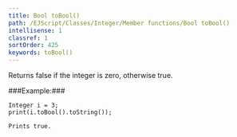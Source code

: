 ```yaml
---
title: Bool toBool()
path: /EJScript/Classes/Integer/Member functions/Bool toBool()
intellisense: 1
classref: 1
sortOrder: 425
keywords: toBool()
---
```


Returns false if the integer is zero, otherwise true.




###Example:###
    
    Integer i = 3;
    print(i.toBool().toString());
    
    Prints true.


